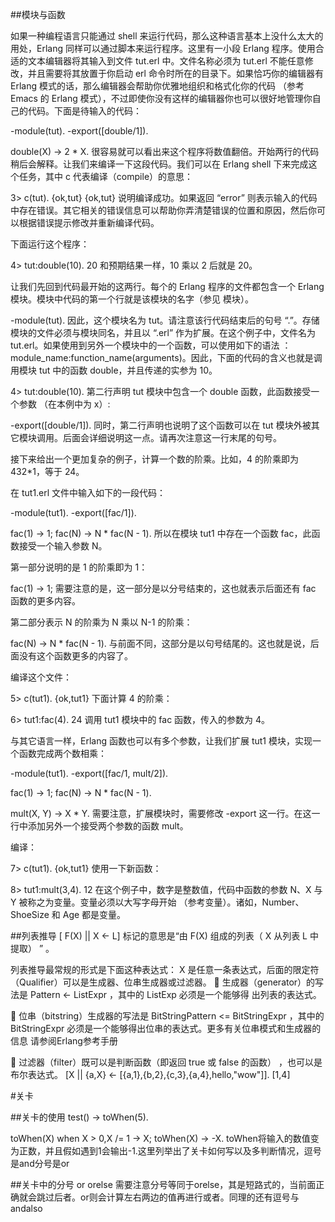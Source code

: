 ##模块与函数

如果一种编程语言只能通过 shell 来运行代码，那么这种语言基本上没什么太大的用处，Erlang 同样可以通过脚本来运行程序。这里有一小段 Erlang 程序。使用合适的文本编辑器将其输入到文件 tut.erl 中。文件名称必须为 tut.erl 不能任意修改，并且需要将其放置于你启动 erl 命令时所在的目录下。如果恰巧你的编辑器有 Erlang 模式的话，那么编辑器会帮助你优雅地组织和格式化你的代码 （参考 Emacs 的 Erlang 模式），不过即使你没有这样的编辑器你也可以很好地管理你自己的代码。下面是待输入的代码：

-module(tut).
-export([double/1]).

double(X) ->
    2 * X.
很容易就可以看出来这个程序将数值翻倍。开始两行的代码稍后会解释。让我们来编译一下这段代码。我们可以在 Erlang shell 下来完成这个任务，其中 c 代表编译（compile）的意思：

3> c(tut).
{ok,tut}
{ok,tut} 说明编译成功。如果返回 “error” 则表示输入的代码中存在错误。其它相关的错误信息可以帮助你弄清楚错误的位置和原因，然后你可以根据错误提示修改并重新编译代码。

下面运行这个程序：

4> tut:double(10).
20
和预期结果一样，10 乘以 2 后就是 20。

让我们先回到代码最开始的这两行。每个的 Erlang 程序的文件都包含一个 Erlang 模块。模块中代码的第一个行就是该模块的名字（参见 模块）。

-module(tut).
因此，这个模块名为 tut。请注意该行代码结束后的句号 “.”。存储模块的文件必须与模块同名，并且以 “.erl” 作为扩展。在这个例子中，文件名为 tut.erl。如果使用到另外一个模块中的一个函数，可以使用如下的语法 ：module_name:function_name(arguments)。因此，下面的代码的含义也就是调用模块 tut 中的函数 double，并且传递的实参为 10。

4> tut:double(10).
第二行声明 tut 模块中包含一个 double 函数，此函数接受一个参数 （在本例中为 x）:

-export([double/1]).
同时，第二行声明也说明了这个函数可以在 tut 模块外被其它模块调用。后面会详细说明这一点。请再次注意这一行末尾的句号。

接下来给出一个更加复杂的例子，计算一个数的阶乘。比如，4 的阶乘即为 432*1，等于 24。

在 tut1.erl 文件中输入如下的一段代码：

-module(tut1).
-export([fac/1]).

fac(1) ->
    1;
fac(N) ->
    N * fac(N - 1).
所以在模块 tut1 中存在一个函数 fac，此函数接受一个输入参数 N。

第一部分说明的是 1 的阶乘即为 1：

fac(1) ->
    1;
需要注意的是，这一部分是以分号结束的，这也就表示后面还有 fac 函数的更多内容。

第二部分表示 N 的阶乘为 N 乘以 N-1 的阶乘：

fac(N) ->
    N * fac(N - 1).
与前面不同，这部分是以句号结尾的。这也就是说，后面没有这个函数更多的内容了。

编译这个文件：

5> c(tut1).
{ok,tut1}
下面计算 4 的阶乘：

6> tut1:fac(4).
24
调用 tut1 模块中的 fac 函数，传入的参数为 4。

与其它语言一样，Erlang 函数也可以有多个参数，让我们扩展 tut1 模块，实现一个函数完成两个数相乘：

-module(tut1).
-export([fac/1, mult/2]).

fac(1) ->
    1;
fac(N) ->
    N * fac(N - 1).

mult(X, Y) ->
    X * Y.
需要注意，扩展模块时，需要修改 -export 这一行。在这一行中添加另外一个接受两个参数的函数 mult。

编译：

7> c(tut1).
{ok,tut1}
使用一下新函数：

8> tut1:mult(3,4).
12
在这个例子中，数字是整数值，代码中函数的参数 N、X 与 Y 被称之为变量。变量必须以大写字母开始 （参考变量）。诸如，Number、ShoeSize 和 Age 都是变量。

##列表推导
[ F(X) || X <- L] 标记的意思是“由 F(X) 组成的列表（ X 从列表 L 中提取） ” 。

列表推导最常规的形式是下面这种表达式：
X 是任意一条表达式，后面的限定符（Qualifier）可以是生成器、位串生成器或过滤器。
  生成器（generator）的写法是 Pattern <- ListExpr ，其中的 ListExp 必须是一个能够得
出列表的表达式。

  位串（bitstring）生成器的写法是 BitStringPattern <= BitStringExpr ，其中的
BitStringExpr 必须是一个能够得出位串的表达式。更多有关位串模式和生成器的信息
请参阅Erlang参考手册

  过滤器（filter）既可以是判断函数（即返回 true 或 false 的函数） ，也可以是布尔表达式。
[X || {a,X} <- [{a,1},{b,2},{c,3},{a,4},hello,"wow"]].
[1,4]


#关卡

##关卡的使用
test() ->
    toWhen(5).
 
toWhen(X) when X > 0,X /= 1 -> X;
toWhen(X) -> -X. 
toWhen将输入的数值变为正数，并且假如遇到1会输出-1.这里列举出了关卡如何写以及多判断情况，逗号是and分号是or

##关卡中的分号 or orelse
需要注意分号等同于orelse，其是短路式的，当前面正确就会跳过后者。or则会计算左右两边的值再进行或者。同理的还有逗号与andalso
